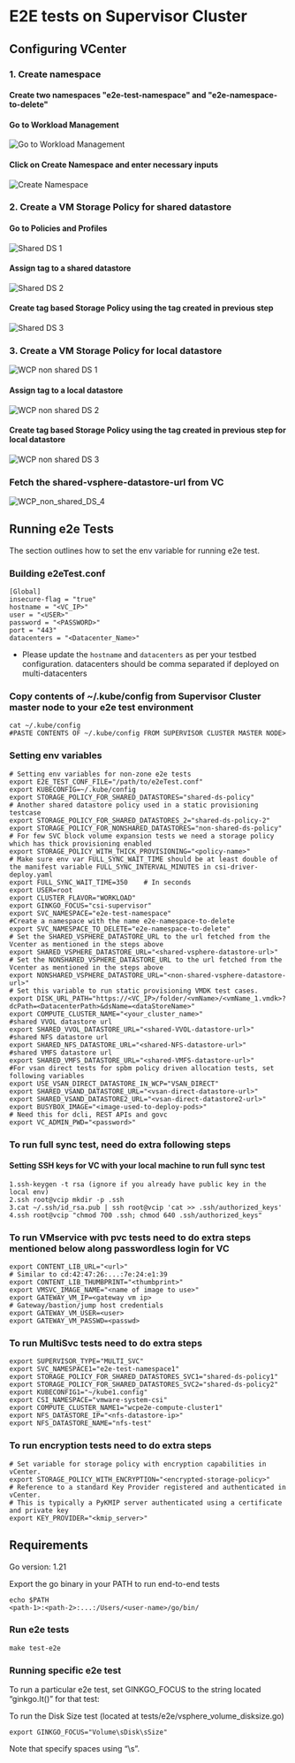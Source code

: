 # E2E tests on Supervisor Cluster

## Configuring VCenter

### 1. Create namespace

#### Create two namespaces "e2e-test-namespace" and "e2e-namespace-to-delete"

#### Go to Workload Management

![Go to Workload Management](images/create_namespace_step_1.png)

#### Click on Create Namespace and enter necessary inputs

![Create Namespace](images/create_namespace_step_2.png)

### 2. Create a VM Storage Policy for shared datastore

#### Go to Policies and Profiles

![Shared DS 1](images/shared_ds_policy_step_1.png)

#### Assign tag to a shared datastore

![Shared DS 2](images/shared_ds_policy_step_2.png)

#### Create tag based Storage Policy using the tag created in previous step

![Shared DS 3](images/shared_ds_policy_step_3.png)

### 3. Create a VM Storage Policy for local datastore

![WCP non shared DS 1](images/shared_ds_policy_step_1.png)

#### Assign tag to a local datastore

![WCP non shared DS 2](images/non-shared_ds_policy_step_1.png)

#### Create tag based Storage Policy using the tag created in previous step for local datastore

![WCP non shared DS 3](images/non-shared_ds_policy_step_2.png)

### Fetch the shared-vsphere-datastore-url from VC

![WCP_non_shared_DS_4](images/shared_vsphere_datastore_url.png)

## Running e2e Tests

The section outlines how to set the env variable for running e2e test.

### Building e2eTest.conf

    [Global]
    insecure-flag = "true"
    hostname = "<VC_IP>"
    user = "<USER>"
    password = "<PASSWORD>"
    port = "443"
    datacenters = "<Datacenter_Name>"

* Please update the `hostname` and `datacenters` as per your testbed configuration.
datacenters should be comma separated if deployed on multi-datacenters

### Copy contents of ~/.kube/config from Supervisor Cluster master node to your e2e test environment

    cat ~/.kube/config
    #PASTE CONTENTS OF ~/.kube/config FROM SUPERVISOR CLUSTER MASTER NODE>

### Setting env variables

    # Setting env variables for non-zone e2e tests
    export E2E_TEST_CONF_FILE="/path/to/e2eTest.conf"
    export KUBECONFIG=~/.kube/config
    export STORAGE_POLICY_FOR_SHARED_DATASTORES="shared-ds-policy"
    # Another shared datastore policy used in a static provisioning testcase
    export STORAGE_POLICY_FOR_SHARED_DATASTORES_2="shared-ds-policy-2"
    export STORAGE_POLICY_FOR_NONSHARED_DATASTORES="non-shared-ds-policy"
    # For few SVC block volume expansion tests we need a storage policy which has thick provisioning enabled
    export STORAGE_POLICY_WITH_THICK_PROVISIONING="<policy-name>"
    # Make sure env var FULL_SYNC_WAIT_TIME should be at least double of the manifest variable FULL_SYNC_INTERVAL_MINUTES in csi-driver-deploy.yaml
    export FULL_SYNC_WAIT_TIME=350    # In seconds
    export USER=root
    export CLUSTER_FLAVOR="WORKLOAD"
    export GINKGO_FOCUS="csi-supervisor"
    export SVC_NAMESPACE="e2e-test-namespace"
    #Create a namespace with the name e2e-namespace-to-delete
    export SVC_NAMESPACE_TO_DELETE="e2e-namespace-to-delete"
    # Set the SHARED_VSPHERE_DATASTORE_URL to the url fetched from the Vcenter as mentioned in the steps above
    export SHARED_VSPHERE_DATASTORE_URL="<shared-vsphere-datastore-url>"
    # Set the NONSHARED_VSPHERE_DATASTORE_URL to the url fetched from the Vcenter as mentioned in the steps above
    export NONSHARED_VSPHERE_DATASTORE_URL="<non-shared-vsphere-datastore-url>"
    # Set this variable to run static provisioning VMDK test cases.
    export DISK_URL_PATH="https://<VC_IP>/folder/<vmName>/<vmName_1.vmdk>?dcPath=<DatacenterPath>&dsName=<dataStoreName>"
    export COMPUTE_CLUSTER_NAME="<your_cluster_name>"
    #shared VVOL datastore url
    export SHARED_VVOL_DATASTORE_URL="<shared-VVOL-datastore-url>"
    #shared NFS datastore url
    export SHARED_NFS_DATASTORE_URL="<shared-NFS-datastore-url>"
    #shared VMFS datastore url
    export SHARED_VMFS_DATASTORE_URL="<shared-VMFS-datastore-url>"
    #For vsan direct tests for spbm policy driven allocation tests, set following variables
    export USE_VSAN_DIRECT_DATASTORE_IN_WCP="VSAN_DIRECT"
    export SHARED_VSAND_DATASTORE_URL="<vsan-direct-datastore-url>"
    export SHARED_VSAND_DATASTORE2_URL="<vsan-direct-datastore2-url>"
    export BUSYBOX_IMAGE="<image-used-to-deploy-pods>"
    # Need this for dcli, REST APIs and govc
    export VC_ADMIN_PWD="<password>"

### To run full sync test, need do extra following steps

#### Setting SSH keys for VC with your local machine to run full sync test

    1.ssh-keygen -t rsa (ignore if you already have public key in the local env)
    2.ssh root@vcip mkdir -p .ssh
    3.cat ~/.ssh/id_rsa.pub | ssh root@vcip 'cat >> .ssh/authorized_keys'
    4.ssh root@vcip "chmod 700 .ssh; chmod 640 .ssh/authorized_keys"

### To run VMservice with pvc tests need to do extra steps mentioned below along passwordless login for VC

    export CONTENT_LIB_URL="<url>"
    # Similar to cd:42:47:26:...:7e:24:e1:39
    export CONTENT_LIB_THUMBPRINT="<thumbprint>"
    export VMSVC_IMAGE_NAME="<name of image to use>"
    export GATEWAY_VM_IP=<gateway vm ip>
    # Gateway/bastion/jump host credentials
    export GATEWAY_VM_USER=<user>
    export GATEWAY_VM_PASSWD=<passwd>

### To run MultiSvc tests need to do extra steps

    export SUPERVISOR_TYPE="MULTI_SVC"
    export SVC_NAMESPACE1="e2e-test-namespace1"
    export STORAGE_POLICY_FOR_SHARED_DATASTORES_SVC1="shared-ds-policy1"
    export STORAGE_POLICY_FOR_SHARED_DATASTORES_SVC2="shared-ds-policy2"
    export KUBECONFIG1="~/kube1.config"
    export CSI_NAMESPACE="vmware-system-csi"
    export COMPUTE_CLUSTER_NAME1="wcpe2e-compute-cluster1"
    export NFS_DATASTORE_IP="<nfs-datastore-ip>"
    export NFS_DATASTORE_NAME="nfs-test"

### To run encryption tests need to do extra steps
    # Set variable for storage policy with encryption capabilities in vCenter.
    export STORAGE_POLICY_WITH_ENCRYPTION="<encrypted-storage-policy>"
    # Reference to a standard Key Provider registered and authenticated in vCenter.
    # This is typically a PyKMIP server authenticated using a certificate and private key
    export KEY_PROVIDER="<kmip_server>"
    

## Requirements

Go version: 1.21

Export the go binary in your PATH to run end-to-end tests

    echo $PATH
    <path-1>:<path-2>:...:/Users/<user-name>/go/bin/

### Run e2e tests

    make test-e2e

### Running specific e2e test

To run a particular e2e test, set GINKGO_FOCUS to the string located “ginkgo.It()” for that test:

To run the Disk Size test (located at tests/e2e/vsphere_volume_disksize.go)

    export GINKGO_FOCUS="Volume\sDisk\sSize"

Note that specify spaces using “\s”.

